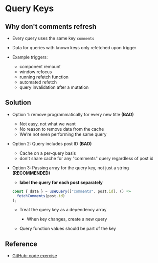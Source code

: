 # Query Keys

## Why don't comments refresh

- Every query uses the same key `comments`

- Data for queries with known keys only refetched upon trigger

- Example triggers:

  - component remount
  - window refocus
  - running refetch function
  - automated refetch
  - query invalidation after a mutation

## Solution

- Option 1: remove programmatically for every new title **(BAD)**

  - Not easy, not what we want
  - No reason to remove data from the cache
  - We're not even performing the same query

- Option 2: Query includes post ID **(BAD)**

  - Cache on a per-query basis
  - don't share cache for any "comments" query regardless of post id

- Option 3: Passing array for the query key, not just a string **(RECOMMENDED)**

  - **label the query for each post separately**

  ```js
  const { data } = useQuery(["comments", post.id], () =>
    fetchComments(post.id)
  );
  ```

  - Treat the query key as a dependency array

    - When key changes, create a new query

  - Query function values should be part of the key

## Reference

- [GitHub: code exercise](https://github.com/paolochang/udemy-react-query/commit/61e24043509fbafca25b763edee5823af4574084)
